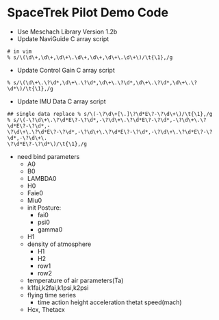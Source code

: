 # SpaceTrek Pilot Demo Code


* Use Meschach Library Version 1.2b
* Update NaviGuide C array script

```shell
# in vim
% s/\(\d\+,\d\+,\d\+\.\d\+,\d\+,\d\+\.\d\+\)/\t{\1},/g
```

* Update Control Gain C array script

```shell
% s/\(\d\+\.\?\d*,\d\+\.\?\d*,\d\+\.\?\d*,\d\+\.\?\d*,\d\+\.\?\d*\)/\t{\1},/g
```

* Update IMU Data C array script
```SHELL
## single data replace % s/\(-\?\d\+[\.]\?\d*E\?-\?\d\+\)/\t{\1},/g
% s/\(-\?\d\+\.\?\d*E\?-\?\d*,-\?\d\+\.\?\d*E\?-\?\d*,-\?\d\+\.\?\d*E\?-\?\d*,-
\?\d\+\.\?\d*E\?-\?\d*,-\?\d\+\.\?\d*E\?-\?\d*,-\?\d\+\.\?\d*E\?-\?\d*,-\?\d\+\.
\?\d*E\?-\?\d*\)/\t{\1},/g
```

* need bind parameters
  - A0
  - B0
  - LAMBDA0
  - H0
  - Faie0
  - Miu0
  - init Posture:
    - fai0
    - psi0
    - gamma0
  - H1
  - density of atmosphere
    - H1
    - H2
    - row1
    - row2
  - temperature of air parameters(Ta)
  - k1fai,k2fai,k1psi,k2psi
  - flying time series
    - time action height acceleration thetat speed(mach)
  - Hcx, Thetacx
